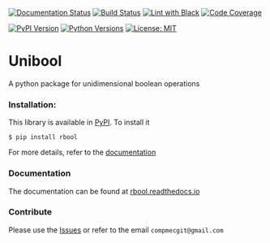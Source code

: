 [![Documentation Status][docs-img]][docs-url]
[![Build Status][build-img]][build-url]
[![Lint with Black][lintblack-img]][lintblack-url]
[![Code Coverage][coverage-img]][coverage-url]

[![PyPI Version][pypi-img]][pypi-url]
[![Python Versions][pyversions-img]][pyversions-url]
[![License: MIT][license-img]][license-url]

# Unibool

A python package for unidimensional boolean operations


### Installation:

This library is available in [PyPI][pypi-url]. To install it

```
$ pip install rbool
```

For more details, refer to the [documentation][docs-url]

### Documentation

The documentation can be found at [rbool.readthedocs.io][docs-url]


### Contribute

Please use the [Issues][issues-url] or refer to the email ```compmecgit@gmail.com```

<!-- Badges: -->

[lintblack-img]: https://github.com/compmec/rbool/actions/workflows/black.yaml/badge.svg
[lintblack-url]: https://github.com/compmec/rbool/actions/workflows/black.yaml
[docs-img]: https://readthedocs.org/projects/rbool/badge/?version=latest
[docs-url]: https://rbool.readthedocs.io/en/latest/?badge=latest
[pypi-img]: https://img.shields.io/pypi/v/rbool
[pypi-url]: https://pypi.org/project/rbool/
[build-img]: https://github.com/compmec/rbool/actions/workflows/build.yaml/badge.svg
[build-url]: https://github.com/compmec/rbool/actions/workflows/build.yaml
[coverage-img]: https://codecov.io/gh/compmec/rbool/branch/main/graph/badge.svg?token=vfGMPe9W3I
[coverage-url]: https://codecov.io/gh/compmec/rbool
[pyversions-img]: https://img.shields.io/pypi/pyversions/rbool.svg?style=flat-square
[pyversions-url]: https://pypi.org/project/rbool/
[license-img]: https://img.shields.io/pypi/l/ansicolortags.svg
[license-url]: https://github.com/compmec/rbool/blob/main/LICENSE.md
[pypi-url]: https://pypi.org/project/rbool/
[issues-url]: https://github.com/compmec/rbool/issues

